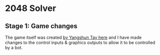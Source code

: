 # 2048 Solver

## Stage 1: Game changes
The game itself was created [by Yangshun Tay here](https://github.com/yangshun/2048-python) and I have made changes to the control inputs & graphics outputs to allow it to be controlled by a bot.
